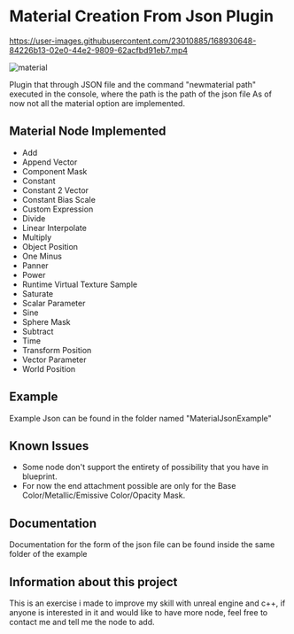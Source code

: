# Material Creation From Json Plugin
https://user-images.githubusercontent.com/23010885/168930648-84226b13-02e0-44e2-9809-62acfbd91eb7.mp4


![material](https://user-images.githubusercontent.com/23010885/168932000-04c88bdc-7512-4ff5-9410-d4b0a5396542.PNG)

Plugin that through JSON file and the command "newmaterial path" executed in the console, where the path is the path of the json file
As of now not all the material option are implemented.
## Material Node Implemented
- Add
- Append Vector
- Component Mask
- Constant
- Constant 2 Vector
- Constant Bias Scale
- Custom Expression
- Divide
- Linear Interpolate
- Multiply
- Object Position
- One Minus
- Panner
- Power
- Runtime Virtual Texture Sample
- Saturate
- Scalar Parameter
- Sine
- Sphere Mask
- Subtract
- Time
- Transform Position
- Vector Parameter
- World Position

## Example
Example Json can be found in the folder named "MaterialJsonExample"

## Known Issues
- Some node don't support the entirety of possibility that you have in blueprint.
- For now the end attachment possible are only for the Base Color/Metallic/Emissive Color/Opacity Mask.

## Documentation
Documentation for the form of the json file can be found inside the same folder of the example

## Information about this project
This is an exercise i made to improve my skill with unreal engine and c++, if anyone is interested in it and would like to have more node, feel free to contact me and tell me the node to add.
